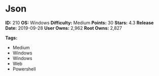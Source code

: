 # Json

**ID:** 210
**OS:** Windows
**Difficulty:** Medium
**Points:** 30
**Stars:** 4.3
**Release Date:** 2019-09-28
**User Owns:** 2,962
**Root Owns:** 2,827

**Tags:**
- Medium
- Windows
- Windows
- Web
- Powershell

